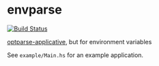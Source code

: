envparse
========
[![Build Status](https://secure.travis-ci.org/supki/envparse.png?branch=master)](https://travis-ci.org/supki/envparse)

[optparse-applicative][0], but for environment variables

See `example/Main.hs` for an example application.

  [0]: https://hackage.haskell.org/package/optparse-applicative
